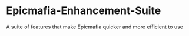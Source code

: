 # Epicmafia-Enhancement-Suite
A suite of features that make Epicmafia quicker and more efficient to use
